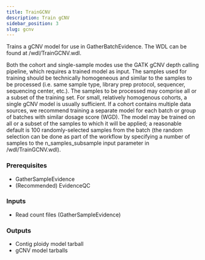 ```yaml
---
title: TrainGCNV
description: Train gCNV
sidebar_position: 3
slug: gcnv
---
```


Trains a gCNV model for use in GatherBatchEvidence. 
The WDL can be found at /wdl/TrainGCNV.wdl. 

Both the cohort and single-sample modes use the 
GATK gCNV depth calling pipeline, which requires a 
trained model as input. The samples used for training 
should be technically homogeneous and similar to the 
samples to be processed (i.e. same sample type, 
library prep protocol, sequencer, sequencing center, etc.). 
The samples to be processed may comprise all or a subset 
of the training set. For small, relatively homogenous cohorts, 
a single gCNV model is usually sufficient. If a cohort 
contains multiple data sources, we recommend training a separate 
model for each batch or group of batches with similar dosage 
score (WGD). The model may be trained on all or a subset of 
the samples to which it will be applied; a reasonable default 
is 100 randomly-selected samples from the batch (the random 
selection can be done as part of the workflow by specifying 
a number of samples to the n_samples_subsample input 
parameter in /wdl/TrainGCNV.wdl).

### Prerequisites

- GatherSampleEvidence
- (Recommended) EvidenceQC

### Inputs

- Read count files (GatherSampleEvidence)

### Outputs

- Contig ploidy model tarball
- gCNV model tarballs